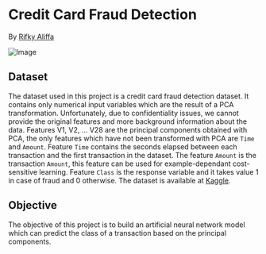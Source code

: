 # Credit Card Fraud Detection

By [Rifky Aliffa](https://github.com/Penzragon)

![Image](https://eastwestbank.com/ReachFurther/NewsArticleStore/519/Credit-card-fraud-top1.jpg)

## Dataset

The dataset used in this project is a credit card fraud detection dataset. It contains only numerical input variables which are the result of a PCA transformation. Unfortunately, due to confidentiality issues, we cannot provide the original features and more background information about the data. Features V1, V2, … V28 are the principal components obtained with PCA, the only features which have not been transformed with PCA are `Time` and `Amount`. Feature `Time` contains the seconds elapsed between each transaction and the first transaction in the dataset. The feature `Amount` is the transaction `Amount`, this feature can be used for example-dependant cost-sensitive learning. Feature `Class` is the response variable and it takes value 1 in case of fraud and 0 otherwise. The dataset is available at [Kaggle](https://www.kaggle.com/datasets/mlg-ulb/creditcardfraud).

## Objective

The objective of this project is to build an artificial neural network model which can predict the class of a transaction based on the principal components.
